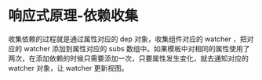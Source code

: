 # 响应式原理-依赖收集

收集依赖的过程就是通过属性对应的 dep 对象，收集组件对应的 watcher ，把对应的 watcher 添加到属性对应的 subs 数组中。如果模板中对相同的属性使用了两次，在添加依赖的时候只需要添加一次，只要属性发生变化，就去通知对应的 watcher 对象，让 watcher 更新视图。